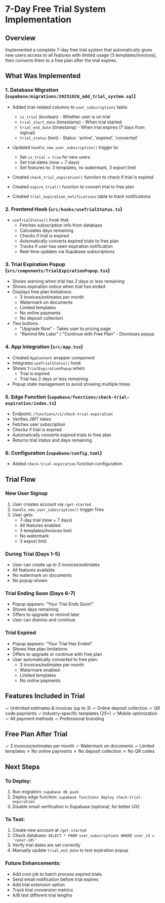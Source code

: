 # 7-Day Free Trial System Implementation

## Overview
Implemented a complete 7-day free trial system that automatically gives new users access to all features with limited usage (3 templates/invoices), then converts them to a free plan after the trial expires.

## What Was Implemented

### 1. Database Migration (`supabase/migrations/20251026_add_trial_system.sql`)
- Added trial-related columns to `user_subscriptions` table:
  - `is_trial` (boolean) - Whether user is on trial
  - `trial_start_date` (timestamp) - When trial started
  - `trial_end_date` (timestamp) - When trial expires (7 days from signup)
  - `trial_status` (text) - Status: 'active', 'expired', 'converted'

- Updated `handle_new_user_subscription()` trigger to:
  - Set `is_trial = true` for new users
  - Set trial dates (now + 7 days)
  - Set features to: 3 templates, no watermark, 3 export limit

- Created `check_trial_expiration()` function to check if trial is expired
- Created `expire_trial()` function to convert trial to free plan
- Created `trial_expiration_notifications` table to track notifications

### 2. Frontend Hook (`src/hooks/useTrialStatus.ts`)
- `useTrialStatus()` hook that:
  - Fetches subscription info from database
  - Calculates days remaining
  - Checks if trial is expired
  - Automatically converts expired trials to free plan
  - Tracks if user has seen expiration notification
  - Real-time updates via Supabase subscriptions

### 3. Trial Expiration Popup (`src/components/TrialExpirationPopup.tsx`)
- Shows warning when trial has 2 days or less remaining
- Shows expiration notice when trial has ended
- Displays free plan limitations:
  - 3 invoices/estimates per month
  - Watermark on documents
  - Limited templates
  - No online payments
  - No deposit collection
- Two buttons:
  - "Upgrade Now" - Takes user to pricing page
  - "Remind Me Later" / "Continue with Free Plan" - Dismisses popup

### 4. App Integration (`src/App.tsx`)
- Created `AppContent` wrapper component
- Integrates `useTrialStatus()` hook
- Shows `TrialExpirationPopup` when:
  - Trial is expired
  - Trial has 2 days or less remaining
- Popup state management to avoid showing multiple times

### 5. Edge Function (`supabase/functions/check-trial-expiration/index.ts`)
- Endpoint: `/functions/v1/check-trial-expiration`
- Verifies JWT token
- Fetches user subscription
- Checks if trial is expired
- Automatically converts expired trials to free plan
- Returns trial status and days remaining

### 6. Configuration (`supabase/config.toml`)
- Added `check-trial-expiration` function configuration

## Trial Flow

### New User Signup
1. User creates account via `/get-started`
2. `handle_new_user_subscription()` trigger fires
3. User gets:
   - 7-day trial (now + 7 days)
   - All features enabled
   - 3 templates/invoices limit
   - No watermark
   - 3 export limit

### During Trial (Days 1-5)
- User can create up to 3 invoices/estimates
- All features available
- No watermark on documents
- No popup shown

### Trial Ending Soon (Days 6-7)
- Popup appears: "Your Trial Ends Soon!"
- Shows days remaining
- Offers to upgrade or remind later
- User can dismiss and continue

### Trial Expired
- Popup appears: "Your Trial Has Ended"
- Shows free plan limitations
- Offers to upgrade or continue with free plan
- User automatically converted to free plan:
  - 3 invoices/estimates per month
  - Watermark enabled
  - Limited templates
  - No online payments

## Features Included in Trial
✓ Unlimited estimates & invoices (up to 3)
✓ Online deposit collection
✓ QR code payments
✓ Industry-specific templates (25+)
✓ Mobile optimization
✓ All payment methods
✓ Professional branding

## Free Plan After Trial
✓ 3 invoices/estimates per month
✓ Watermark on documents
✓ Limited templates
✗ No online payments
✗ No deposit collection
✗ No QR codes

## Next Steps

### To Deploy:
1. Run migration: `supabase db push`
2. Deploy edge function: `supabase functions deploy check-trial-expiration`
3. Disable email verification in Supabase (optional, for better UX)

### To Test:
1. Create new account at `/get-started`
2. Check database: `SELECT * FROM user_subscriptions WHERE user_id = '<your-id>'`
3. Verify trial dates are set correctly
4. Manually update `trial_end_date` to test expiration popup

### Future Enhancements:
- Add cron job to batch process expired trials
- Send email notification before trial expires
- Add trial extension option
- Track trial conversion metrics
- A/B test different trial lengths

